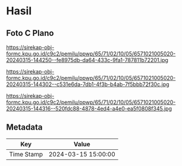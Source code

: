 # Hasil

## Foto C Plano

https://sirekap-obj-formc.kpu.go.id/c9c2/pemilu/ppwp/65/71/02/10/05/6571021005020-20240315-144250--fe8975db-da64-433c-9fa1-787811b72201.jpg

https://sirekap-obj-formc.kpu.go.id/c9c2/pemilu/ppwp/65/71/02/10/05/6571021005020-20240315-144302--c531e6da-7db1-4f3b-b4ab-7f5bbb72f30c.jpg

https://sirekap-obj-formc.kpu.go.id/c9c2/pemilu/ppwp/65/71/02/10/05/6571021005020-20240315-144316--520fdc88-4878-4ed4-a4e0-ea5f0808f345.jpg


## Metadata

| Key        | Value               |
| ---------- | ------------------- |
| Time Stamp | 2024-03-15 15:00:00 |



